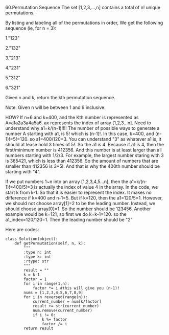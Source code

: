 60.Permutation Sequence
The set [1,2,3,…,n] contains a total of n! unique permutations.

By listing and labeling all of the permutations in order,
We get the following sequence (ie, for n = 3):

1."123"

2."132"

3."213"

4."231"

5."312"

6."321"

Given n and k, return the kth permutation sequence.

Note: Given n will be between 1 and 9 inclusive.

HOW?
If n=6 and k=400, and the Kth number is represented as A=a1a2a3a4a5a6. ax represents the index of array [1,2,3...n]. 
Need to understand why a1=k/(n-1)!!!!
The number of possible ways to generate a number A starting with a1, is 5! which is (n-1)!. In this case, k=400, and (n-1)!=5!=120. so a1=400/120=3. 
You can understand "3" as whatever a1 is, it should at lease hold 3 times of 5!. So the a1 is 4. Because if a1 is 4, then the first/minimum number is 412356.
And this number is at least larger than all numbers starting with 1/2/3. For example, the largest number staring with 3 is 365421, which is less than 412356.
So the amount of numbers that are smaller than 412356 is 3*5!. And that is why the 400th number should be starting with "4".

If we put numbers 1~n into an array [1,2,3,4,5...n], then the a1=k/(n-1)!=400/5!=3 is actually the index of value 4 in the array. 
In the code, we start k from k-1. So that it is easier to represent the index. It makes no difference if k=400 and n-1=5. But if k=120, then the a1=120/5=1.
However, we should not choose array[1]=2 to be the leading number. Instead, we should choose array[0]=1. So the number should be 123456.
Another example would be k=121, so first we do k=k-1=120. so the a1_index=120/120=1. Then the leading number should be "2"

Here are codes:

```
class Solution(object):
    def getPermutation(self, n, k):
        """
        :type n: int
        :type k: int
        :rtype: str
        """
        result = ""
        k = k-1
        factor = 1
        for i in range(1,n):
            factor *= i #this will give you (n-1)!
        nums = [1,2,3,4,5,6,7,8,9]
        for i in reversed(range(n)):
            current_number = num[k/factor]
            result += str(current_number)
            num.remove(current_number)
            if i != 0:
                k %= factor
                factor /= i
        return result
```
